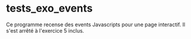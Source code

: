 # tests_exo_events
Ce programme recense des events Javascripts pour une page interactif. Il s'est arrêté à l'exercice 5 inclus.
